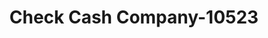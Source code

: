 ---
f_zip-code: 35981
f_state-code: AL
title: Check Cash Company-10523
f_phone: 256-657-1212
f_city-only: Ider
f_address: 11170 Al Highway 75 Ider
f_location-unique-id: '10523'
slug: check-cash-company-10523
updated-on: '2024-05-30T13:46:58.046Z'
created-on: '2024-05-30T13:36:59.803Z'
published-on: '2024-05-30T13:54:32.469Z'
f_city-state: cms/city/ider-al.md
f_company: cms/company/check-cash-company.md
f_state: cms/state/alabama.md
layout: '[payday-loan].html'
tags: payday-loan
---